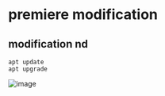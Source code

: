 # premiere modification 
## modification nd
``` 
apt update 
apt upgrade 
```

![image](https://github.com/user-attachments/assets/a0a0154c-581e-4398-84ef-ff7d62b0e4d9)

